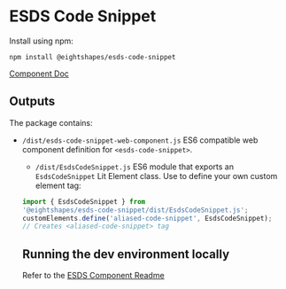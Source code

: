 # ESDS Code Snippet
Install using npm:
```
npm install @eightshapes/esds-code-snippet
```

[Component Doc](./documentation/esds-code-snippet-docs.md)

## Outputs
The package contains:
* `/dist/esds-code-snippet-web-component.js`
ES6 compatible web component definition for `<esds-code-snippet>`.

  * `/dist/EsdsCodeSnippet.js`
  ES6 module that exports an `EsdsCodeSnippet` Lit Element class. Use to define your own custom element tag:
  ```js
  import { EsdsCodeSnippet } from
  '@eightshapes/esds-code-snippet/dist/EsdsCodeSnippet.js';
  customElements.define('aliased-code-snippet', EsdsCodeSnippet);
  // Creates <aliased-code-snippet> tag
    ```

    ## Running the dev environment locally
    Refer to the [ESDS Component Readme](../README.md)